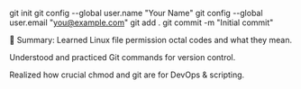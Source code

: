 git init
git config --global user.name "Your Name"
git config --global user.email "you@example.com"
git add .
git commit -m "Initial commit"
    



📌 Summary:
Learned Linux file permission octal codes and what they mean.

Understood and practiced Git commands for version control.

Realized how crucial chmod and git are for DevOps & scripting.

